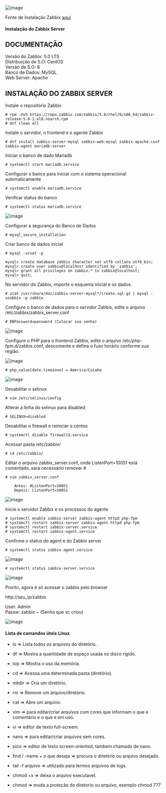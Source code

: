 

![image](https://user-images.githubusercontent.com/30474126/121080549-8cc42f80-c7a9-11eb-9e70-f3ad1137b502.png) 

Fonte de instalação Zabbix [aqui](https://www.zabbix.com/br/download?zabbix=5.0&os_distribution=centos&os_version=8&db=mysql&ws=apache)   

#### Instalação do Zabbix Server 

## DOCUMENTAÇÃO ##
Versão do Zabbix: 5.0 LTS   
Distribuição de S.O: CentOS   
Versão de S.O: 8   
Banco de Dados: MySQL   
Web Server: Apache   
  
## INSTALAÇÃO DO ZABBIX SERVER ##   

Instale o repositório Zabbix   

    # rpm -Uvh https://repo.zabbix.com/zabbix/5.0/rhel/8/x86_64/zabbix-release-5.0-1.el8.noarch.rpm   
    # dnf clean all   

Instale o servidor, o frontend e o agente Zabbix   

    # dnf install zabbix-server-mysql zabbix-web-mysql zabbix-apache-conf zabbix-agent mariadb-server   

Iniciar o banco de dado Mariadb  

    # systemctl start mariadb.service   

Configurar o banco para iniciar com o sistema operacional automaticamente  

    # systemctl enable mariadb.service   

Verificar status do banco   

    # systemctl status mariadb.service  

![image](https://user-images.githubusercontent.com/30474126/121087473-7f5f7300-c7b2-11eb-92a6-2dda29321f3f.png)
   
Configurar a segurança do Banco de Dados  

    # mysql_secure_installation    

Criar banco de dados inicial  

    # mysql -uroot -p  

    mysql> create database zabbix character set utf8 collate utf8_bin;   
    mysql> create user zabbix@localhost identified by 'zabbix';      
    mysql> grant all privileges on zabbix.* to zabbix@localhost;   
    mysql> quit;  

No servidor do Zabbix, importe o esquema inicial e os dados.    

    # zcat /usr/share/doc/zabbix-server-mysql*/create.sql.gz | mysql -uzabbix -p zabbix   

Configure o banco de dados para o servidor Zabbix, edite o arquivo /etc/zabbix/zabbix_server.conf   

    # DBPassword=password (Colocar sua senha)  

![image](https://user-images.githubusercontent.com/30474126/121087834-eaa94500-c7b2-11eb-8910-0089e6a86c06.png)

Configure o PHP para o frontend Zabbix, edite o arquivo /etc/php-fpm.d/zabbix.conf, descomente e defina o fuso horário conforme sua região.   

![image](https://user-images.githubusercontent.com/30474126/121089535-496fbe00-c7b5-11eb-9f79-61d21e3250d9.png)  

    # php_value[date.timezone] = America/Cuiaba  
    
![image](https://user-images.githubusercontent.com/30474126/121089903-d0249b00-c7b5-11eb-9284-d6daefd57e41.png)

Desabilitar o selinux   

    # vim /etc/selinux/config   

Alterar a linha do selinux para disabled    

    # SELINUX=disabled    

Desabilitar o firewall e reiniciar o centos   

    # systemctl disable firewalld.service   

Acessar pasta  /etc/zabbix/   

    # cd /etc/zabbix/   

Editar o arquivo  zabbix_server.conf, onde ListenPort=10051 está comentado, será necessário remover #  

    # vim zabbix_server.conf

        Antes: #ListenPort=10051
        Depois: ListenPort=10051

![image](https://user-images.githubusercontent.com/30474126/121088808-445e3f00-c7b4-11eb-96c6-620fe63dec4e.png)  

Inicie o servidor Zabbix e os processos do agente  

    # systemctl enable zabbix-server zabbix-agent httpd php-fpm
    # systemctl restart zabbix-server zabbix-agent httpd php-fpm
    # systemctl restart zabbix-server.service
    # systemctl restart zabbix-agent.service

Confirme o status do agent e do Zabbix server  

    # systemctl status zabbix-agent.service  

![image](https://user-images.githubusercontent.com/30474126/121086766-918ce180-c7b1-11eb-8662-6f965d17a616.png)  

    # systemctl status zabbix-server.service  

![image](https://user-images.githubusercontent.com/30474126/121086630-64403380-c7b1-11eb-9328-93631e3b5386.png)  

Pronto, agora é só acessar o zabbix pelo browser  

http://seu_ip/zabbix   

User: Admin   
Passw: zabbix ~ (Senha que vc criou)   

![image](https://user-images.githubusercontent.com/30474126/121088587-f8ab9580-c7b3-11eb-8fed-6363760e4265.png)


#### Lista de comandos úteis Linux

- ls => Lista todos os arquivos do diretório.

- df =>​ Mostra a quantidade de espaço usada no disco rígido.

- top =>​ Mostra o uso da memória.

- cd =>​ Acessa uma determinada pasta (diretório).

- mkdir =>​ Cria um diretório.

- rm =>​ Remove um arquivo/diretório.

- cat =>​ Abre um arquivo.

- vim =>​ para editar/criar arquivos com cores que informam o que e comentário e o que e em uso.

- vi => editor de texto full-screem.

- nano =>​ para editar/criar arquivos sem cores.

- pico => editor de texto screen-oriented, tambem chamado de nano.​

- find / -name + o que deseja => procura o diretório ou arquivo desejado.

- ​tail -f arquivo => utilizado para lermos arquivos de logs.

- chmod +x => deixa o arquivo executavel.

- chmod => muda a proteção do diretorio ou arquivo, exemplo chmod 777
    
